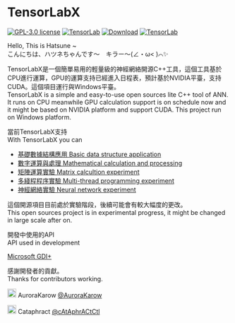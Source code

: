 # TensorLabX

[![GPL-3.0 license](https://badgen.net/badge/License/GPL3/red)](...)
[![TensorLab](https://badgen.net/badge/github/TensorLabX?icon=github&color=purple)](https://github.com/AuroraKarow/TensorLabX)
[![Download](https://badgen.net/badge/Download/1.30/green)](https://github.com/AuroraKarow/TensorLabX/archive/refs/heads/main.zip)
[![TensorLab](https://badgen.net/badge/github/TensorLab?icon=github)](https://github.com/AuroraKarow/TensorLab)

Hello, This is Hatsune ~\
こんにちは、ハツネちゃんです～　キラー～(∠・ω< )⌒✨

TensorLabX是一個簡單易用的輕量級的神經網絡開源C++工具，這個工具基於CPU進行運算，GPU的運算支持已經進入日程表，預計基於NVIDIA平臺，支持CUDA。這個項目運行與Windows平臺。\
TensorLabX is a simple and easy-to-use open sources lite C++ tool of ANN. It runs on CPU meanwhile GPU calculation support is on schedule now and it might be based on NVIDIA platform and support CUDA. This project run on Windows platform.

當前TensorLabX支持 \
With TensorLabX you can

* [基礎數據結構應用 Basic data structure application](Wiki/DataStructure/cover.md)
* [數字運算與處理 Mathematical calculation and processing](Wiki/DigitalCalculation/cover.md)
* [矩陣運算實驗 Matrix calcultion experiment](Wiki/MatrixCalculation/cover.md)
* [多綫程程序實驗 Multi-thread programming experiment](Wiki/ThreadsProgramming/cover.md)
* [神經網絡實驗 Neural network experiment](Wiki/NeunralNetwork/cover.md)

這個開源項目目前處於實驗階段，後續可能會有較大幅度的更改。\
This open sources project is in experimental progress, it might be changed in large scale after on.

開發中使用的API\
API used in development

[Microsoft GDI+](https://learn.microsoft.com/zh-cn/windows/win32/gdiplus/-gdiplus-gdi-start)

感謝開發者的貢獻。\
Thanks for contributors working.

<img src="https://avatars.githubusercontent.com/u/34509899" width = "20px" /> AuroraKarow [@AuroraKarow](https://github.com/AuroraKarow)

<img src="https://avatars.githubusercontent.com/u/44166626" width = "20px" /> Cataphract [@cAtAphrACtCtl](https://github.com/cAtAphrACtCtl)
